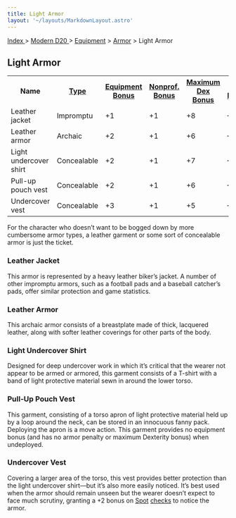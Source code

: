 ```yaml
---
title: Light Armor
layout: '~/layouts/MarkdownLayout.astro'
---
```


[ Index ](/) > [ Modern D20 ](/modern.d20.srd) > [Equipment](/modern.d20.srd/equipment) > [Armor](/modern.d20.srd/equipment/armor.general) > Light Armor

## Light Armor


<table> <tr><th> Name</th><th> <a href="/modern.d20.srd/equipment/armor.general">Type</a></th><th> <a href="/modern.d20.srd/equipment/armor.general">Equipment Bonus</a></th><th> <a href="/modern.d20.srd/equipment/armor.general">Nonprof. Bonus</a></th><th> <a href="/modern.d20.srd/equipment/armor.general">Maximum Dex Bonus</a></th><th> <a href="/modern.d20.srd/equipment/armor.general">Armor Penalty</a></th><th> <a href="/modern.d20.srd/equipment/armor.general">Speed (30 ft.)</a></th><th> <a href="/modern.d20.srd/equipment/armor.general">Weight</a></th><th> <a href="/modern.d20.srd/equipment/armor.general">Purchase DC</a></th><th> <a href="/modern.d20.srd/equipment/armor.general">Restriction</a></th> </tr> <tr><td> Leather jacket</td><td> Impromptu</td><td> +1</td><td> +1</td><td> +8</td><td> –0</td><td> 30</td><td> 4 lb.</td><td> 10</td><td> — </td></tr> <tr><td> Leather armor</td><td> Archaic</td><td> +2</td><td> +1</td><td> +6</td><td> –0</td><td> 30</td><td> 15 lb.</td><td> 12</td><td> — </td></tr> <tr><td> Light undercover shirt</td><td> Concealable</td><td> +2</td><td> +1</td><td> +7</td><td> –0</td><td> 30</td><td> 2 lb.</td><td> 13</td><td> Lic (+1) </td></tr> <tr><td> Pull-up pouch vest</td><td> Concealable</td><td> +2</td><td> +1</td><td> +6</td><td> –1</td><td> 30</td><td> 2 lb.</td><td> 13</td><td> Lic (+1) </td></tr> <tr><td> Undercover vest</td><td> Concealable</td><td> +3</td><td> +1</td><td> +5</td><td> –2</td><td> 30</td><td> 3 lb.</td><td> 14</td><td> Lic (+1) </td></tr> </table>


For the character who doesn’t want to be bogged down by more cumbersome armor
types, a leather garment or some sort of concealable armor is just the ticket.

### Leather Jacket

This armor is represented by a heavy leather biker’s jacket. A number of other
impromptu armors, such as a football pads and a baseball catcher’s pads, offer
similar protection and game statistics.

### Leather Armor

This archaic armor consists of a breastplate made of thick, lacquered leather,
along with softer leather coverings for other parts of the body.

### Light Undercover Shirt

Designed for deep undercover work in which it’s critical that the wearer not
appear to be armed or armored, this garment consists of a T-shirt with a band
of light protective material sewn in around the lower torso.

### Pull-Up Pouch Vest

This garment, consisting of a torso apron of light protective material held up
by a loop around the neck, can be stored in an innocuous fanny pack. Deploying
the apron is a move action. This garment provides no equipment bonus (and has
no armor penalty or maximum Dexterity bonus) when undeployed.

### Undercover Vest

Covering a larger area of the torso, this vest provides better protection than
the light undercover shirt—but it’s also more easily noticed. It’s best used
when the armor should remain unseen but the wearer doesn’t expect to face much
scrutiny, granting a +2 bonus on [Spot](/modern.d20.srd/skills/spot)
[checks](/modern.d20.srd/skills/skill.basics) to notice the armor.

